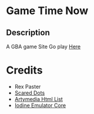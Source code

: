 
# Game Time Now

## Description
A GBA game Site Go play [Here](https://gametimenow.github.io)
# Credits
- Rex Paster
- [Scared Dots](https://github.com/sparticle999/Scared-Dots)
- [Artymedia Html List](https://artsymedia.github.io)
- [Iodine Emulator Core](https://github.com/taisel/IodineGBA)


